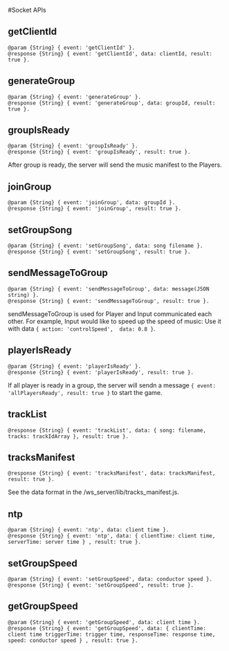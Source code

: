 #Socket APIs

## getClientId
```
@param {String} { event: 'getClientId' }.
@response {String} { event: 'getClientId', data: clientId, result: true }.
```

## generateGroup
```
@param {String} { event: 'generateGroup' }.
@response {String} { event: 'generateGroup', data: groupId, result: true }.
```

## groupIsReady
```
@param {String} { event: 'groupIsReady' }.
@response {String} { event: 'groupIsReady', result: true }.
```

After group is ready, the server will send the music manifest to the Players.

## joinGroup
```
@param {String} { event: 'joinGroup', data: groupId }.
@response {String} { event: 'joinGroup', result: true }.
```
## setGroupSong
```
@param {String} { event: 'setGroupSong', data: song filename }.
@response {String} { event: 'setGroupSong', result: true }.
```

## sendMessageToGroup
```
@param {String} { event: 'sendMessageToGroup', data: message(JSON string) }.
@response {String} { event: 'sendMessageToGroup', result: true }.
```

sendMessageToGroup is used for Player and Input communicated each other.
For example, Input would like to speed up the speed of music:
Use it with data `{ action: 'controlSpeed',  data: 0.8 }`.

## playerIsReady
```
@param {String} { event: 'playerIsReady' }.
@response {String} { event: 'playerIsReady', result: true }.
```
If all player is ready in a group, the server will sendn a message `{ event: 'allPlayersReady', result: true }` to start the game.

## trackList
```
@response {String} { event: 'trackList', data: { song: filename, tracks: trackIdArray }, result: true }.
```

## tracksManifest
```
@response {String} { event: 'tracksManifest', data: tracksManifest, result: true }.
```

See the data format in the /ws_server/lib/tracks_manifest.js.

## ntp
```
@param {String} { event: 'ntp', data: client time }.
@response {String} { event: 'ntp', data: { clientTime: client time, serverTime: server time } , result: true }.
```

## setGroupSpeed
```
@param {String} { event: 'setGroupSpeed', data: conductor speed }.
@response {String} { event: 'setGroupSpeed', result: true }.
```

## getGroupSpeed
```
@param {String} { event: 'getGroupSpeed', data: client time }.
@response {String} { event: 'getGroupSpeed', data: { clientTime: client time triggerTime: trigger time, responseTime: response time, speed: conductor speed } , result: true }.
```

